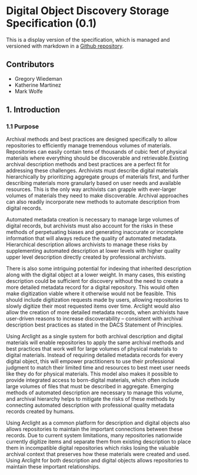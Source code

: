 # Digital Object Discovery Storage Specification (0.1)
This is a display version of the specification, which is managed and versioned with markdown in a [Github repository](https://github.com/UAlbanyArchives/arclight_intergration_project).

## Contributors
* Gregory Wiedeman
* Katherine Martinez
* Mark Wolfe

## 1. Introduction

### 1.1 Purpose
Archival methods and best practices are designed specifically to allow repositories to efficiently manage tremendous volumes of materials. Repositories can easily contain tens of thousands of cubic feet of physical materials where everything should be discoverable and retrievable.Existing archival description methods and best practices are a perfect fit for addressing these challenges. Archivists must describe digital materials hierarchically by prioritizing aggregate groups of materials first, and further describing materials more granularly based on user needs and available resources. This is the only way archivists can grapple with ever-larger volumes of materials they need to make discoverable. Archival approaches can also readily incorporate new methods to automate description from digital records.  

Automated metadata creation is necessary to manage large volumes of digital records, but archivists must also account for the risks in these methods of perpetuating biases and generating inaccurate or incomplete information that will always reduce the quality of automated metadata. Hierarchical description allows archivists to manage these risks by supplementing automated description at lower levels with higher quality upper level description directly created by professional archivists.

There is also some intriguing potential for indexing that inherited description along with the digital object at a lower weight. In many cases, this existing description could be sufficient for discovery without the need to create a more detailed metadata record for a digital repository. This would often make digitization viable where it otherwise would not be feasible. This should include digitization requests made by users, allowing repositories to slowly digitize their most requested items over time. Arclight would also allow the creation of more detailed metadata records, when archivists have user-driven reasons to increase discoverability – consistent with archival description best practices as stated in the DACS Statement of Principles.

Using Arclight as a single system for both archival description and digital materials will enable repositories to apply the same archival methods and best practices that work well for large volumes of physical materials to digital materials. Instead of requiring detailed metadata records for every digital object, this will empower practitioners to use their professional judgment to match their limited time and resources to best meet user needs like they do for physical materials. This model also makes it possible to provide integrated access to born-digital materials, which often include large volumes of files that must be described in aggregate. Emerging methods of automated description are necessary to manage this volume, and archival hierarchy helps to mitigate the risks of these methods by connecting automated description with professional quality metadata records created by humans.

Using Arclight as a common platform for description and digital objects also allows repositories to maintain the important connections between these records. Due to current system limitations, many repositories nationwide currently digitize items and separate them from existing description to place them in incompatible digital repositories which risks losing the valuable archival context that preserves how these materials were created and used. Using Arclight for both description and digital objects allows repositories to maintain these important relationships.

